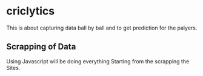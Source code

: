# criclytics
This is about capturing data ball by ball and to get prediction for the palyers.

## Scrapping of Data

Using Javascript will be doing everything Starting from the scrapping the Sites.